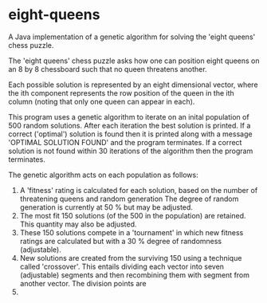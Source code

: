 # eight-queens
A Java implementation of a genetic algorithm for solving the 'eight queens' chess puzzle.

The 'eight queens' chess puzzle asks how one can position eight queens on an 8 by 8 chessboard such that no queen threatens another.

Each possible solution is represented by an eight dimensional vector, where the ith component represents the row position of the queen in the ith column (noting that only one queen can appear in each).

This program uses a genetic algorithm to iterate on an inital population of 500 random solutions. After each iteration the best solution is printed. If a correct ('optimal') solution is found then it is printed along with a message 'OPTIMAL SOLUTION FOUND' and the program terminates. If a correct solution is not found within 30 iterations of the algorithm then the program terminates.

The genetic algorithm acts on each population as follows:

  1. A 'fitness' rating is calculated for each solution, based on the number of threatening queens and random generation The degree of random generation is currently at 50 % but may be adjusted.
  2. The most fit 150 solutions (of the 500 in the population) are retained. This quantity may also be adjusted.
  3. These 150 solutions compete in a 'tournament' in which new fitness ratings are calculated but with a 30 % degree of randomness (adjustable).
  2. New solutions are created from the surviving 150 using a technique called 'crossover'. This entails dividing each vector into seven (adjustable) segments and then recombining them with segment from another vector. The division points are 
  3. 


